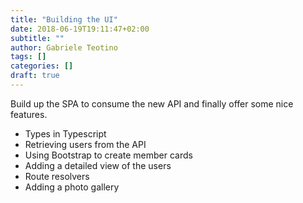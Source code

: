 ```yaml
---
title: "Building the UI"
date: 2018-06-19T19:11:47+02:00
subtitle: ""
author: Gabriele Teotino
tags: []
categories: []
draft: true
---
```


Build up the SPA to consume the new API and finally offer some nice features.

- Types in Typescript
- Retrieving users from the API
- Using Bootstrap to create member cards
- Adding a detailed view of the users
- Route resolvers
- Adding a photo gallery
